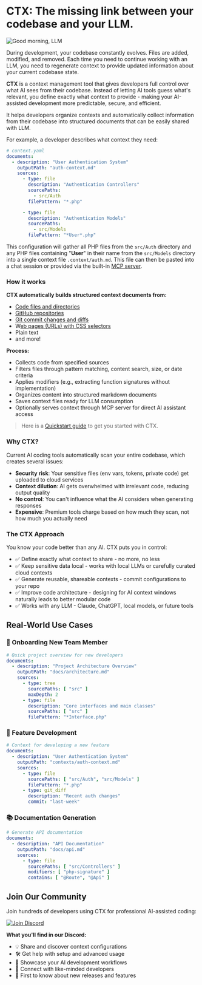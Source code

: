 # CTX: The missing link between your codebase and your LLM.

![Good morning, LLM](https://github.com/user-attachments/assets/8129f227-dc3f-4671-bc0e-0ecd2f3a1888)

During development, your codebase constantly evolves. Files are added, modified, and removed. Each time you need to
continue working with an LLM, you need to regenerate context to provide updated information about your current codebase
state.

**CTX** is a context management tool that gives developers full control over what AI sees from their codebase. Instead
of letting AI tools guess what's relevant, you define exactly what context to provide - making your AI-assisted
development more predictable, secure, and efficient.

It helps developers organize contexts and automatically collect information from their codebase into structured
documents that can be easily shared with LLM.

For example, a developer describes what context they need:

```yaml
# context.yaml
documents:
  - description: "User Authentication System"
    outputPath: "auth-context.md"
    sources:
      - type: file
        description: "Authentication Controllers"
        sourcePaths:
          - src/Auth
        filePattern: "*.php"

      - type: file
        description: "Authentication Models"
        sourcePaths:
          - src/Models
        filePattern: "*User*.php"
```

This configuration will gather all PHP files from the `src/Auth` directory and any PHP files containing "**User**" in
their name from the `src/Models` directory into a single context file `.context/auth.md`. This file can then be pasted
into a chat session or provided via the built-in [MCP server](./mcp/index.md).

### How it works

**CTX automatically builds structured context documents from:**

- [Code files and directories](./sources/file-source.md)
- [GitHub repositories](./sources/github-source.md)
- [Git commit changes and diffs](./sources/git-diff-source.md)
- W[eb pages (URLs) with CSS selectors](./sources/url-source.md)
- Plain text
- and more!

**Process:**

- Collects code from specified sources
- Filters files through pattern matching, content search, size, or date criteria
- Applies modifiers (e.g., extracting function signatures without implementation)
- Organizes content into structured markdown documents
- Saves context files ready for LLM consumption
- Optionally serves context through MCP server for direct AI assistant access

> Here is a [Quickstart guide](./quick-start.md) to get you started with CTX.

### Why CTX?

Current AI coding tools automatically scan your entire codebase, which creates several issues:

- **Security risk**: Your sensitive files (env vars, tokens, private code) get uploaded to cloud services
- **Context dilution**: AI gets overwhelmed with irrelevant code, reducing output quality
- **No control**: You can't influence what the AI considers when generating responses
- **Expensive**: Premium tools charge based on how much they scan, not how much you actually need

### The CTX Approach

You know your code better than any AI. CTX puts you in control:

- ✅ Define exactly what context to share - no more, no less
- ✅ Keep sensitive data local - works with local LLMs or carefully curated cloud contexts
- ✅ Generate reusable, shareable contexts - commit configurations to your repo
- ✅ Improve code architecture - designing for AI context windows naturally leads to better modular code
- ✅ Works with any LLM - Claude, ChatGPT, local models, or future tools

## Real-World Use Cases

### 🚀 Onboarding New Team Member

```yaml
# Quick project overview for new developers
documents:
  - description: "Project Architecture Overview"
    outputPath: "docs/architecture.md"
    sources:
      - type: tree
        sourcePaths: [ "src" ]
        maxDepth: 2
      - type: file
        description: "Core interfaces and main classes"
        sourcePaths: [ "src" ]
        filePattern: "*Interface.php"
```

### 📝 Feature Development

```yaml
# Context for developing a new feature
documents:
  - description: "User Authentication System"
    outputPath: "contexts/auth-context.md"
    sources:
      - type: file
        sourcePaths: [ "src/Auth", "src/Models" ]
        filePattern: "*.php"
      - type: git_diff
        description: "Recent auth changes"
        commit: "last-week"
```

### 📚 Documentation Generation

```yaml
# Generate API documentation
documents:
  - description: "API Documentation"
    outputPath: "docs/api.md"
    sources:
      - type: file
        sourcePaths: [ "src/Controllers" ]
        modifiers: [ "php-signature" ]
        contains: [ "@Route", "@Api" ]
```

## Join Our Community

Join hundreds of developers using CTX for professional AI-assisted coding:

[![Join Discord](https://img.shields.io/discord/1419284404315881633?color=5865F2&label=Join%20Discord&logo=discord&logoColor=white&style=for-the-badge)](https://discord.gg/YmFckwVkQM)

**What you'll find in our Discord:**

- 💡 Share and discover context configurations
- 🛠️ Get help with setup and advanced usage
- 🚀 Showcase your AI development workflows
- 🤝 Connect with like-minded developers
- 📢 First to know about new releases and features
